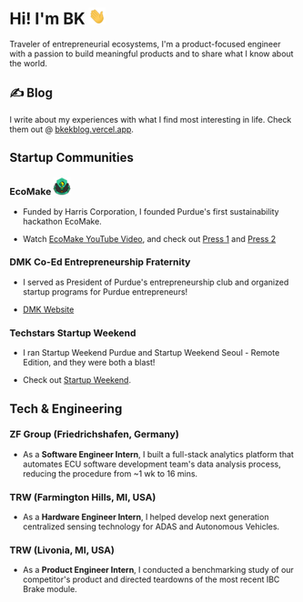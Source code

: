 # Hi! I'm BK <img src="https://github.com/madebybk/madebybk/blob/main/wave.gif" width="30px">

Traveler of entrepreneurial ecosystems, I'm a product-focused engineer with a passion to build meaningful products and to share what I know about the world.

## &#x270d; Blog

I write about my experiences with what I find most interesting in life. Check them out @ [bkekblog.vercel.app](https://bkekblog.vercel.app).

## Startup Communities

### EcoMake <img src="https://github.com/madebybk/madebybk/blob/main/EcoMake.png" width="30px">

- Funded by Harris Corporation, I founded Purdue's first sustainability hackathon EcoMake.

- Watch [EcoMake YouTube Video](https://www.youtube.com/watch?v=vfyeWsqCbw4), and check out [Press 1](https://engineering.purdue.edu/Engr/AboutUs/News/Spotlights/2018/ecomake) and [Press 2](https://www.purdue.edu/newsroom/releases/2018/Q3/students-plan-problem-solving-weekend-to-build-teams,-dreams.html)

### DMK Co-Ed Entrepreneurship Fraternity

- I served as President of Purdue's entrepreneurship club and organized startup programs for Purdue entrepreneurs!

- [DMK Website](http://alpha.deltamukappa.org/index.html)

### Techstars Startup Weekend

- I ran Startup Weekend Purdue and Startup Weekend Seoul - Remote Edition, and they were both a blast!

- Check out [Startup Weekend](https://www.techstars.com/communities/startup-weekend).

## Tech & Engineering

### ZF Group (Friedrichshafen, Germany)

- As a **Software Engineer Intern**, I built a full-stack analytics platform that automates ECU software development team's data analysis process, reducing the procedure from ~1 wk to 16 mins.

### TRW (Farmington Hills, MI, USA)

- As a **Hardware Engineer Intern**, I helped develop next generation centralized sensing technology for ADAS and Autonomous Vehicles.

### TRW (Livonia, MI, USA)

- As a **Product Engineer Intern**, I conducted a benchmarking study of our competitor's product and directed teardowns of the most recent IBC Brake module.
